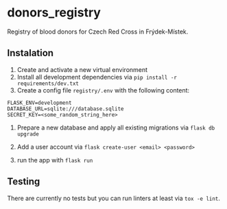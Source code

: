 # donors_registry

Registry of blood donors for Czech Red Cross in Frýdek-Místek.

## Instalation

1. Create and activate a new virtual environment
1. Install all development dependencies via `pip install -r requirements/dev.txt`
1. Create a config file `registry/.env` with the following content:

```
FLASK_ENV=development
DATABASE_URL=sqlite:///database.sqlite
SECRET_KEY=<some_random_string_here>
```

1. Prepare a new database and apply all existing migrations via `flask db upgrade`

1. Add a user account via `flask create-user <email> <password>`

1. run the app with `flask run`

## Testing

There are currently no tests but you can run linters at least via `tox -e lint`.
